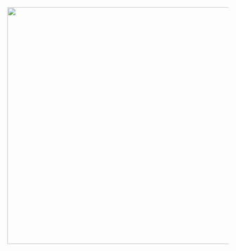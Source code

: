 <img width="539" src="https://github.com/Ismail-Benali/KuraiBot/assets/90980178/424daaa0-25f3-4896-b68a-f1a5cfdbb50d">
